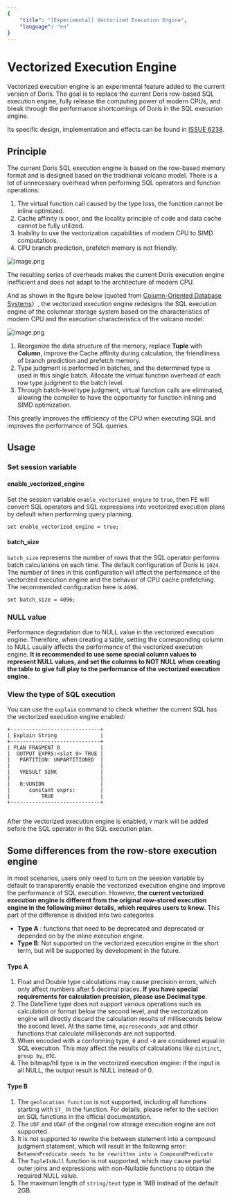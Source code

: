 ```yaml
---
{
    "title": "[Experimental] Vectorized Execution Engine",
    "language": "en"
}
---
```


<!-- 
Licensed to the Apache Software Foundation (ASF) under one
or more contributor license agreements.  See the NOTICE file
distributed with this work for additional information
regarding copyright ownership.  The ASF licenses this file
to you under the Apache License, Version 2.0 (the
"License"); you may not use this file except in compliance
with the License.  You may obtain a copy of the License at

  http://www.apache.org/licenses/LICENSE-2.0

Unless required by applicable law or agreed to in writing,
software distributed under the License is distributed on an
"AS IS" BASIS, WITHOUT WARRANTIES OR CONDITIONS OF ANY
KIND, either express or implied.  See the License for the
specific language governing permissions and limitations
under the License.
-->

# Vectorized Execution Engine

Vectorized execution engine is an experimental feature added to the current version of Doris. The goal is to replace the current Doris row-based SQL execution engine, fully release the computing power of modern CPUs, and break through the performance shortcomings of Doris in the SQL execution engine.

Its specific design, implementation and effects can be found in [ISSUE 6238](https://github.com/apache/incubator-doris/issues/6238).


## Principle

The current Doris SQL execution engine is based on the row-based memory format and is designed based on the traditional volcano model. There is a lot of unnecessary overhead when performing SQL operators and function operations:
1. The virtual function call caused by the type loss, the function cannot be inline optimized.
2. Cache affinity is poor, and the locality principle of code and data cache cannot be fully utilized.
3. Inability to use the vectorization capabilities of modern CPU to SIMD  computations.
4. CPU branch prediction, prefetch memory is not friendly.

![image.png](/images/vectorized-execution-engine1.png)

The resulting series of overheads makes the current Doris execution engine inefficient and does not adapt to the architecture of modern CPU.


And as shown in the figure below (quoted from [Column-Oriented
Database Systems](https://web.stanford.edu/class/cs346/2015/notes/old/column.pdf)）, the vectorized execution engine redesigns the SQL execution engine of the columnar storage system based on the characteristics of modern CPU and the execution characteristics of the volcano model:

![image.png](/images/vectorized-execution-engine2.png)

1. Reorganize the data structure of the memory, replace **Tuple** with **Column**, improve the Cache affinity during calculation, the friendliness of branch prediction and prefetch memory.
2. Type judgment is performed in batches, and the determined type is used in this single batch. Allocate the virtual function overhead of each row type judgment to the batch level.
3. Through batch-level type judgment, virtual function calls are eliminated, allowing the compiler to have the opportunity for function inlining and SIMD optimization.

This greatly improves the efficiency of the CPU when executing SQL and improves the performance of SQL queries.

## Usage

### Set session variable

#### enable_vectorized_engine
Set the session variable `enable_vectorized_engine` to `true`, then FE will convert SQL operators and SQL expressions into vectorized execution plans by default when performing query planning.
```
set enable_vectorized_engine = true;
```

#### batch_size
`batch_size` represents the number of rows that the SQL operator performs batch calculations on each time. The default configuration of Doris is `1024`. The number of lines in this configuration will affect the performance of the vectorized execution engine and the behavior of CPU cache prefetching. The recommended configuration here is `4096`.

```
set batch_size = 4096;
```

### NULL value
Performance degradation due to NULL value ​​in the vectorized execution engine. Therefore, when creating a table, setting the corresponding column to NULL usually affects the performance of the vectorized execution engine. **It is recommended to use some special column values ​​to represent NULL values, and set the columns to NOT NULL when creating the table to give full play to the performance of the vectorized execution engine.**

### View the type of SQL execution


You can use the `explain` command to check whether the current SQL has the vectorized execution engine enabled:

```
+-----------------------------+
| Explain String              |
+-----------------------------+
| PLAN FRAGMENT 0             |
|  OUTPUT EXPRS:<slot 0> TRUE |
|   PARTITION: UNPARTITIONED  |
|                             |
|   VRESULT SINK              |
|                             |
|   0:VUNION                  |
|      constant exprs:        |
|          TRUE               |
+-----------------------------+
                                       
```

After the vectorized execution engine is enabled,  `V` mark will be added before the SQL operator in the SQL execution plan.

## Some differences from the row-store execution engine

In most scenarios, users only need to turn on the seesion variable by default to transparently enable the vectorized execution engine and improve the performance of SQL execution. However, **the current vectorized execution engine is different from the original row-stored execution engine in the following minor details, which requires users to know**. This part of the difference is divided into two categories

* **Type A** : functions that need to be deprecated and deprecated or depended on by the inline execution engine.
* **Type B**: Not supported on the vectorized execution engine in the short term, but will be supported by development in the future.


#### Type A

1. Float and Double type calculations may cause precision errors, which only affect numbers after 5 decimal places. **If you have special requirements for calculation precision, please use Decimal type**.
2. The DateTime type does not support various operations such as calculation or format below the second level, and the vectorization engine will directly discard the calculation results of milliseconds below the second level. At the same time, `microseconds_add` and other functions that calculate milliseconds are not supported.
3. When encoded with a conforming type, `0` and `-0` are considered equal in SQL execution. This may affect the results of calculations like `distinct`, `group by`, etc.
4. The bitmap/hll type is in the vectorized execution engine: if the input is all NULL, the output result is NULL instead of 0.

#### Type B

1. The `geolocation function` is not supported, including all functions starting with `ST_` in the function. For details, please refer to the section on SQL functions in the official documentation.
2. The `UDF` and `UDAF` of the original row storage execution engine are not supported.
3. It is not supported to rewrite the between statement into a compound judgment statement, which will result in the following error: `BetweenPredicate needs to be rewritten into a CompoundPredicate`
4. The `TupleIsNull` function is not supported, which may cause partial outer joins and expressions with non-Nullable functions to obtain the required NULL value.
5. The maximum length of `string/text` type is 1MB instead of the default 2GB.
